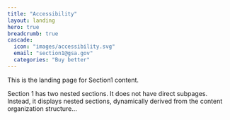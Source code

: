 ```yaml
---
title: "Accessibility"
layout: landing
hero: true
breadcrumb: true
cascade:
  icon: "images/accessibility.svg"
  email: "section1@gsa.gov"
  categories: "Buy better"
---
```


This is the landing page for Section1 content.

Section 1 has two nested sections. It does not have direct subpages. Instead, it displays nested sections, dynamically derived from the content organization structure...
